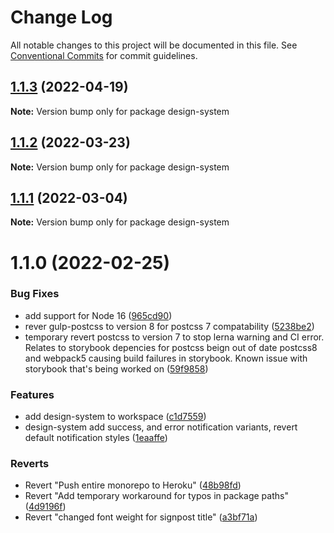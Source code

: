 # Change Log

All notable changes to this project will be documented in this file.
See [Conventional Commits](https://conventionalcommits.org) for commit guidelines.

## [1.1.3](https://github.com/coopdigital/coop-frontend/compare/design-system@1.1.2...design-system@1.1.3) (2022-04-19)

**Note:** Version bump only for package design-system





## [1.1.2](https://github.com/coopdigital/coop-frontend/compare/design-system@1.1.1...design-system@1.1.2) (2022-03-23)

**Note:** Version bump only for package design-system





## [1.1.1](https://github.com/coopdigital/coop-frontend/compare/design-system@1.1.0...design-system@1.1.1) (2022-03-04)

**Note:** Version bump only for package design-system





# 1.1.0 (2022-02-25)


### Bug Fixes

* add support for Node 16 ([965cd90](https://github.com/coopdigital/coop-frontend/commit/965cd906a0b28665900457d34c8614dc20cb7a8a))
* rever gulp-postcss to version 8 for postcss 7 compatability ([5238be2](https://github.com/coopdigital/coop-frontend/commit/5238be294733dcf9a595bf6d96631858e28a4fa7))
* temporary revert postcss to version 7 to stop lerna warning and CI error.  Relates to storybook depencies for postcss beign out of date postcss8 and webpack5 causing build failures in storybook. Known issue with storybook that's being worked on ([59f9858](https://github.com/coopdigital/coop-frontend/commit/59f98580b083ffc2b45619e80ae2144931c00da6))


### Features

* add design-system to workspace ([c1d7559](https://github.com/coopdigital/coop-frontend/commit/c1d755912a7bf46b8c1af3bcc800aed6cca2bf47))
* design-system add success, and error notification variants, revert default notification styles ([1eaaffe](https://github.com/coopdigital/coop-frontend/commit/1eaaffe6042847fb8f13489df66867e1faf9c41f))


### Reverts

* Revert "Push entire monorepo to Heroku" ([48b98fd](https://github.com/coopdigital/coop-frontend/commit/48b98fd3d439891f81eaa4b4812f6e0560982759))
* Revert "Add temporary workaround for typos in package paths" ([4d9196f](https://github.com/coopdigital/coop-frontend/commit/4d9196f241ee3f9a4d26e514c6ed12c7104f22a6))
* Revert "changed font weight for signpost title" ([a3bf71a](https://github.com/coopdigital/coop-frontend/commit/a3bf71ab6bca63dd636d65aeac43e9a1b12c7fd0))
